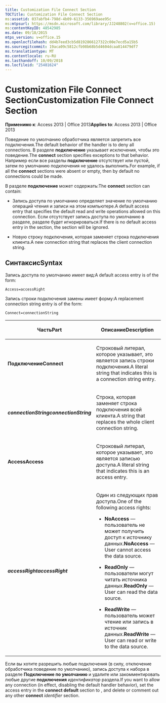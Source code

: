 ```yaml
---
title: Customization File Connect Section
TOCTitle: Customization File Connect Section
ms:assetid: 037abfb4-798d-4b09-6133-356969aee95c
ms:mtpsurl: https://msdn.microsoft.com/library/JJ248802(v=office.15)
ms:contentKeyID: 48542985
ms.date: 09/18/2015
mtps_version: v=office.15
ms.openlocfilehash: dd4b7eed3cb5d8192866127322c00e7ecd5a15b5
ms.sourcegitcommit: 19aca09c5812cfb98b68b5d4604dcaa814479df7
ms.translationtype: MT
ms.contentlocale: ru-RU
ms.lasthandoff: 10/09/2018
ms.locfileid: "25481624"
---
```

# <a name="customization-file-connect-section"></a><span data-ttu-id="64041-102">Customization File Connect Section</span><span class="sxs-lookup"><span data-stu-id="64041-102">Customization File Connect Section</span></span>

<span data-ttu-id="64041-103">**Применимо к**: Access 2013 | Office 2013</span><span class="sxs-lookup"><span data-stu-id="64041-103">**Applies to**: Access 2013 | Office 2013</span></span>

<span data-ttu-id="64041-104">Поведение по умолчанию обработчика является запретить все подключения.</span><span class="sxs-lookup"><span data-stu-id="64041-104">The default behavior of the handler is to deny all connections.</span></span> <span data-ttu-id="64041-105">В разделе **подключение** указывает исключения, чтобы это поведение.</span><span class="sxs-lookup"><span data-stu-id="64041-105">The **connect** section specifies exceptions to that behavior.</span></span> <span data-ttu-id="64041-106">Например если все разделы **подключение** отсутствует или пустой, затем по умолчанию подключения не удалось выполнить.</span><span class="sxs-lookup"><span data-stu-id="64041-106">For example, if all the **connect** sections were absent or empty, then by default no connections could be made.</span></span>

<span data-ttu-id="64041-107">В разделе **подключение** может содержать:</span><span class="sxs-lookup"><span data-stu-id="64041-107">The **connect** section can contain:</span></span>

- <span data-ttu-id="64041-108">Запись доступа по умолчанию определяет значение по умолчанию операций чтения и записи на этом компьютере.</span><span class="sxs-lookup"><span data-stu-id="64041-108">A default access entry that specifies the default read and write operations allowed on this connection.</span></span> <span data-ttu-id="64041-109">Если отсутствует запись доступа по умолчанию в разделе, разделе будет игнорироваться.</span><span class="sxs-lookup"><span data-stu-id="64041-109">If there is no default access entry in the section, the section will be ignored.</span></span>

- <span data-ttu-id="64041-110">Новую строку подключения, которая заменяет строка подключения клиента.</span><span class="sxs-lookup"><span data-stu-id="64041-110">A new connection string that replaces the client connection string.</span></span>

## <a name="syntax"></a><span data-ttu-id="64041-111">Синтаксис</span><span class="sxs-lookup"><span data-stu-id="64041-111">Syntax</span></span>

<span data-ttu-id="64041-112">Запись доступа по умолчанию имеет вид:</span><span class="sxs-lookup"><span data-stu-id="64041-112">A default access entry is of the form:</span></span>

`Access=accessRight`

<span data-ttu-id="64041-113">Запись строки подключения замены имеет форму:</span><span class="sxs-lookup"><span data-stu-id="64041-113">A replacement connection string entry is of the form:</span></span>

`Connect=connectionString`

<table>
<colgroup>
<col style="width: 50%" />
<col style="width: 50%" />
</colgroup>
<thead>
<tr class="header">
<th><p><span data-ttu-id="64041-114">Часть</span><span class="sxs-lookup"><span data-stu-id="64041-114">Part</span></span></p></th>
<th><p><span data-ttu-id="64041-115">Описание</span><span class="sxs-lookup"><span data-stu-id="64041-115">Description</span></span></p></th>
</tr>
</thead>
<tbody>
<tr class="odd">
<td><p><span data-ttu-id="64041-116"><strong>Подключение</strong></span><span class="sxs-lookup"><span data-stu-id="64041-116"><strong>Connect</strong></span></span></p></td>
<td><p><span data-ttu-id="64041-117">Строковый литерал, которое указывает, это является запись строки подключения.</span><span class="sxs-lookup"><span data-stu-id="64041-117">A literal string that indicates this is a connection string entry.</span></span></p></td>
</tr>
<tr class="even">
<td><p><span data-ttu-id="64041-118"><strong><em>connectionString</em></strong></span><span class="sxs-lookup"><span data-stu-id="64041-118"><strong><em>connectionString</em></strong></span></span></p></td>
<td><p><span data-ttu-id="64041-119">Строка, которая заменяет строка подключения всей клиента.</span><span class="sxs-lookup"><span data-stu-id="64041-119">A string that replaces the whole client connection string.</span></span></p></td>
</tr>
<tr class="odd">
<td><p><span data-ttu-id="64041-120"><strong>Access</strong></span><span class="sxs-lookup"><span data-stu-id="64041-120"><strong>Access</strong></span></span></p></td>
<td><p><span data-ttu-id="64041-121">Строковый литерал, которое указывает, это является записью доступа.</span><span class="sxs-lookup"><span data-stu-id="64041-121">A literal string that indicates this is an access entry.</span></span></p></td>
</tr>
<tr class="even">
<td><p><span data-ttu-id="64041-122"><strong><em>accessRight</em></strong></span><span class="sxs-lookup"><span data-stu-id="64041-122"><strong><em>accessRight</em></strong></span></span></p></td>
<td><p><span data-ttu-id="64041-123">Один из следующих прав доступа.</span><span class="sxs-lookup"><span data-stu-id="64041-123">One of the following access rights:</span></span></p>
<p></p>
<ul>
<li><p><span data-ttu-id="64041-124"><strong>NoAccess</strong> — пользователь не может получить доступ к источнику данных.</span><span class="sxs-lookup"><span data-stu-id="64041-124"><strong>NoAccess</strong> — User cannot access the data source.</span></span></p></li>
<li><p><span data-ttu-id="64041-125"><strong>ReadOnly</strong> — пользователи могут читать источника данных.</span><span class="sxs-lookup"><span data-stu-id="64041-125"><strong>ReadOnly</strong> — User can read the data source.</span></span></p></li>
<li><p><span data-ttu-id="64041-126"><strong>ReadWrite</strong> — пользователь может чтение или запись в источник данных.</span><span class="sxs-lookup"><span data-stu-id="64041-126"><strong>ReadWrite</strong> — User can read or write to the data source.</span></span></p></li>
</ul>
<p></p></td>
</tr>
</tbody>
</table>


<span data-ttu-id="64041-127">Если вы хотите разрешить любые подключения (в силу, отключение обработчика поведение по умолчанию), запись доступа к набора в разделе **Подключение по умолчанию** и удалите или закомментировать любые другие **подключения** *идентификатор* раздела.</span><span class="sxs-lookup"><span data-stu-id="64041-127">If you want to allow any connection (in effect, disabling the default handler behavior), set the access entry in the **connect default** section to , and delete or comment out any other **connect** *identifier* section.</span></span>

